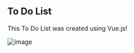 ## To Do List

This To Do List was created using Vue.js!

![image](https://github.com/jason0800/todolist/assets/157588099/e189848b-fa8d-4ac2-ac69-9b746aa860fe)
